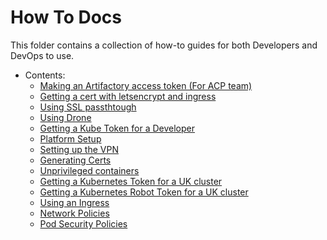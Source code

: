 # How To Docs
This folder contains a collection of how-to guides for both Developers and DevOps to use.

- Contents:
  - [Making an Artifactory access token (For ACP team)](artifactory-token.md)
  - [Getting a cert with letsencrypt and ingress](certificates.md)
  - [Using SSL passthtough](ssl-passthrough.md)
  - [Using Drone](drone-how-to.md)
  - [Getting a Kube Token for a Developer](onboarding.md)
  - [Platform Setup](platform_setup.md)
  - [Setting up the VPN](vpn.md)
  - [Generating Certs](ca_tls.md)
  - [Unprivileged containers](no-root.md)
  - [Getting a Kubernetes Token for a UK cluster](kubernetes-user-token.md)
  - [Getting a Kubernetes Robot Token for a UK cluster](kubernetes-robot-token.md)
  - [Using an Ingress](ingress.md)
  - [Network Policies](network-policies.md)
  - [Pod Security Policies](pod-security-policies.md)
